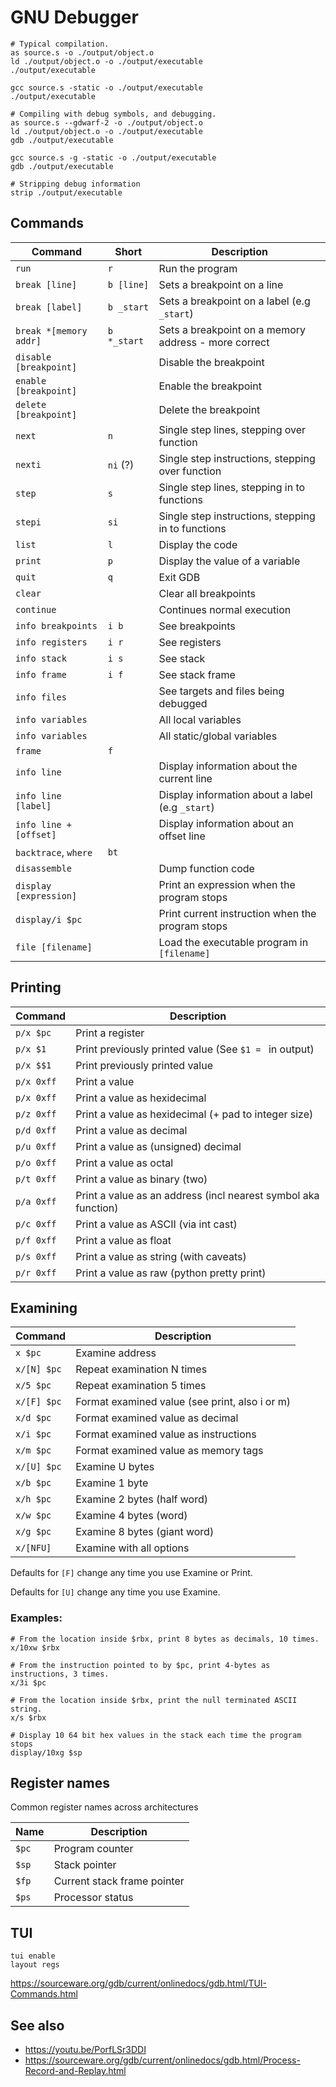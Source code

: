 # GNU Debugger

```shell
# Typical compilation.
as source.s -o ./output/object.o
ld ./output/object.o -o ./output/executable
./output/executable

gcc source.s -static -o ./output/executable
./output/executable

# Compiling with debug symbols, and debugging.
as source.s --gdwarf-2 -o ./output/object.o
ld ./output/object.o -o ./output/executable
gdb ./output/executable

gcc source.s -g -static -o ./output/executable
gdb ./output/executable

# Stripping debug information
strip ./output/executable
```

## Commands

| Command                | Short       | Description                                          |
| ---------------------- | ----------- | ---------------------------------------------------- |
| `run`                  | `r`         | Run the program                                      |
| `break [line]`         | `b [line]`  | Sets a breakpoint on a line                          |
| `break [label]`        | `b _start`  | Sets a breakpoint on a label (e.g `_start`)          |
| `break *[memory addr]` | `b *_start` | Sets a breakpoint on a memory address - more correct |
| `disable [breakpoint]` |             | Disable the breakpoint                               |
| `enable [breakpoint]`  |             | Enable the breakpoint                                |
| `delete [breakpoint]`  |             | Delete the breakpoint                                |
| `next`                 | `n`         | Single step lines, stepping over function            |
| `nexti`                | `ni` (?)    | Single step instructions, stepping over function     |
| `step`                 | `s`         | Single step lines, stepping in to functions          |
| `stepi`                | `si`        | Single step instructions, stepping in to functions   |
| `list`                 | `l`         | Display the code                                     |
| `print`                | `p`         | Display the value of a variable                      |
| `quit`                 | `q`         | Exit GDB                                             |
| `clear`                |             | Clear all breakpoints                                |
| `continue`             |             | Continues normal execution                           |
| `info breakpoints`     | `i b`       | See breakpoints                                      |
| `info registers`       | `i r`       | See registers                                        |
| `info stack`           | `i s`       | See stack                                            |
| `info frame`           | `i f`       | See stack frame                                      |
| `info files`           |             | See targets and files being debugged                 |
| `info variables`       |             | All local variables                                  |
| `info variables`       |             | All static/global variables                          |
| `frame`                | `f`         |                                                      |
| `info line`            |             | Display information about the current line           |
| `info line [label]`    |             | Display information about a label (e.g `_start`)     |
| `info line +[offset]`  |             | Display information about an offset line             |
| `backtrace`, `where`   | `bt`        |                                                      |
| `disassemble`          |             | Dump function code                                   |
| `display [expression]` |             | Print an expression when the program stops           |
| `display/i $pc`        |             | Print current instruction when the program stops     |
| `file [filename]`      |             | Load the executable program in `[filename]`          |

## Printing

| Command    | Description                                                    |
| ---------- | -------------------------------------------------------------- |
| `p/x $pc`  | Print a register                                               |
| `p/x $1`   | Print previously printed value (See `$1 = ` in output)         |
| `p/x $$1`  | Print previously printed value                                 |
| `p/x 0xff` | Print a value                                                  |
| `p/x 0xff` | Print a value as hexidecimal                                   |
| `p/z 0xff` | Print a value as hexidecimal (+ pad to integer size)           |
| `p/d 0xff` | Print a value as decimal                                       |
| `p/u 0xff` | Print a value as (unsigned) decimal                            |
| `p/o 0xff` | Print a value as octal                                         |
| `p/t 0xff` | Print a value as binary (two)                                  |
| `p/a 0xff` | Print a value as an address (incl nearest symbol aka function) |
| `p/c 0xff` | Print a value as ASCII (via int cast)                          |
| `p/f 0xff` | Print a value as float                                         |
| `p/s 0xff` | Print a value as string (with caveats)                         |
| `p/r 0xff` | Print a value as raw (python pretty print)                     |

## Examining

| Command     | Description                                    |
| ----------- | ---------------------------------------------- |
| `x $pc`     | Examine address                                |
| `x/[N] $pc` | Repeat examination N times                     |
| `x/5 $pc`   | Repeat examination 5 times                     |
| `x/[F] $pc` | Format examined value (see print, also i or m) |
| `x/d $pc`   | Format examined value as decimal               |
| `x/i $pc`   | Format examined value as instructions          |
| `x/m $pc`   | Format examined value as memory tags           |
| `x/[U] $pc` | Examine U bytes                                |
| `x/b $pc`   | Examine 1 byte                                 |
| `x/h $pc`   | Examine 2 bytes (half word)                    |
| `x/w $pc`   | Examine 4 bytes (word)                         |
| `x/g $pc`   | Examine 8 bytes (giant word)                   |
| `x/[NFU]`   | Examine with all options                       |

Defaults for `[F]` change any time you use Examine or Print.

Defaults for `[U]` change any time you use Examine.

### Examples:

```shell
# From the location inside $rbx, print 8 bytes as decimals, 10 times.
x/10xw $rbx

# From the instruction pointed to by $pc, print 4-bytes as instructions, 3 times.
x/3i $pc

# From the location inside $rbx, print the null terminated ASCII string.
x/s $rbx

# Display 10 64 bit hex values in the stack each time the program stops
display/10xg $sp
```

## Register names

Common register names across architectures

| Name  | Description                 |
| ----- | --------------------------- |
| `$pc` | Program counter             |
| `$sp` | Stack pointer               |
| `$fp` | Current stack frame pointer |
| `$ps` | Processor status            |

## TUI

```shell
tui enable
layout regs
```

https://sourceware.org/gdb/current/onlinedocs/gdb.html/TUI-Commands.html

## See also

- https://youtu.be/PorfLSr3DDI
- https://sourceware.org/gdb/current/onlinedocs/gdb.html/Process-Record-and-Replay.html
